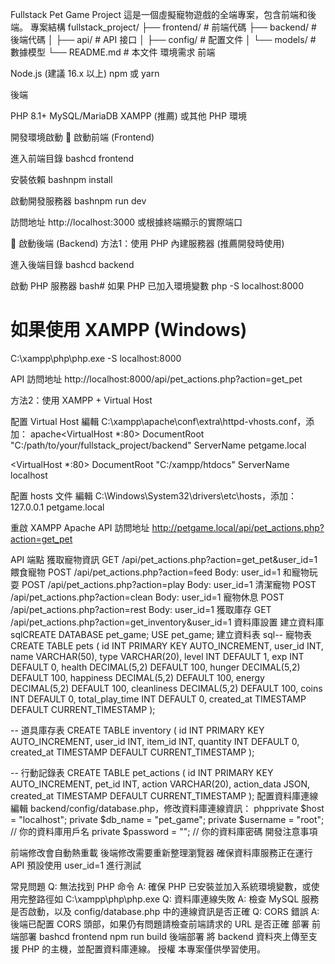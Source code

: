 Fullstack Pet Game Project
這是一個虛擬寵物遊戲的全端專案，包含前端和後端。
專案結構
fullstack_project/
├── frontend/          # 前端代碼
├── backend/           # 後端代碼
│   ├── api/          # API 接口
│   ├── config/       # 配置文件
│   └── models/       # 數據模型
└── README.md         # 本文件
環境需求
前端

Node.js (建議 16.x 以上)
npm 或 yarn

後端

PHP 8.1+
MySQL/MariaDB
XAMPP (推薦) 或其他 PHP 環境

開發環境啟動
🚀 啟動前端 (Frontend)

進入前端目錄
bashcd frontend

安裝依賴
bashnpm install

啟動開發服務器
bashnpm run dev

訪問地址
http://localhost:3000
或根據終端顯示的實際端口

🔧 啟動後端 (Backend)
方法1：使用 PHP 內建服務器 (推薦開發時使用)

進入後端目錄
bashcd backend

啟動 PHP 服務器
bash# 如果 PHP 已加入環境變數
php -S localhost:8000

# 如果使用 XAMPP (Windows)
C:\xampp\php\php.exe -S localhost:8000

API 訪問地址
http://localhost:8000/api/pet_actions.php?action=get_pet


方法2：使用 XAMPP + Virtual Host

配置 Virtual Host
編輯 C:\xampp\apache\conf\extra\httpd-vhosts.conf，添加：
apache<VirtualHost *:80>
    DocumentRoot "C:/path/to/your/fullstack_project/backend"
    ServerName petgame.local
</VirtualHost>

<VirtualHost *:80>
    DocumentRoot "C:/xampp/htdocs"
    ServerName localhost
</VirtualHost>

配置 hosts 文件
編輯 C:\Windows\System32\drivers\etc\hosts，添加：
127.0.0.1	petgame.local

重啟 XAMPP Apache
API 訪問地址
http://petgame.local/api/pet_actions.php?action=get_pet


API 端點
獲取寵物資訊
GET /api/pet_actions.php?action=get_pet&user_id=1
餵食寵物
POST /api/pet_actions.php?action=feed
Body: user_id=1
和寵物玩耍
POST /api/pet_actions.php?action=play
Body: user_id=1
清潔寵物
POST /api/pet_actions.php?action=clean
Body: user_id=1
寵物休息
POST /api/pet_actions.php?action=rest
Body: user_id=1
獲取庫存
GET /api/pet_actions.php?action=get_inventory&user_id=1
資料庫設置
建立資料庫
sqlCREATE DATABASE pet_game;
USE pet_game;
建立資料表
sql-- 寵物表
CREATE TABLE pets (
    id INT PRIMARY KEY AUTO_INCREMENT,
    user_id INT,
    name VARCHAR(50),
    type VARCHAR(20),
    level INT DEFAULT 1,
    exp INT DEFAULT 0,
    health DECIMAL(5,2) DEFAULT 100,
    hunger DECIMAL(5,2) DEFAULT 100,
    happiness DECIMAL(5,2) DEFAULT 100,
    energy DECIMAL(5,2) DEFAULT 100,
    cleanliness DECIMAL(5,2) DEFAULT 100,
    coins INT DEFAULT 0,
    total_play_time INT DEFAULT 0,
    created_at TIMESTAMP DEFAULT CURRENT_TIMESTAMP
);

-- 道具庫存表
CREATE TABLE inventory (
    id INT PRIMARY KEY AUTO_INCREMENT,
    user_id INT,
    item_id INT,
    quantity INT DEFAULT 0,
    created_at TIMESTAMP DEFAULT CURRENT_TIMESTAMP
);

-- 行動記錄表
CREATE TABLE pet_actions (
    id INT PRIMARY KEY AUTO_INCREMENT,
    pet_id INT,
    action VARCHAR(20),
    action_data JSON,
    created_at TIMESTAMP DEFAULT CURRENT_TIMESTAMP
);
配置資料庫連線
編輯 backend/config/database.php，修改資料庫連線資訊：
phpprivate $host = "localhost";
private $db_name = "pet_game";
private $username = "root";        // 你的資料庫用戶名
private $password = "";            // 你的資料庫密碼
開發注意事項

前端修改會自動熱重載
後端修改需要重新整理瀏覽器
確保資料庫服務正在運行
API 預設使用 user_id=1 進行測試

常見問題
Q: 無法找到 PHP 命令
A: 確保 PHP 已安裝並加入系統環境變數，或使用完整路徑如 C:\xampp\php\php.exe
Q: 資料庫連線失敗
A: 檢查 MySQL 服務是否啟動，以及 config/database.php 中的連線資訊是否正確
Q: CORS 錯誤
A: 後端已配置 CORS 頭部，如果仍有問題請檢查前端請求的 URL 是否正確
部署
前端部署
bashcd frontend
npm run build
後端部署
將 backend 資料夾上傳至支援 PHP 的主機，並配置資料庫連線。
授權
本專案僅供學習使用。